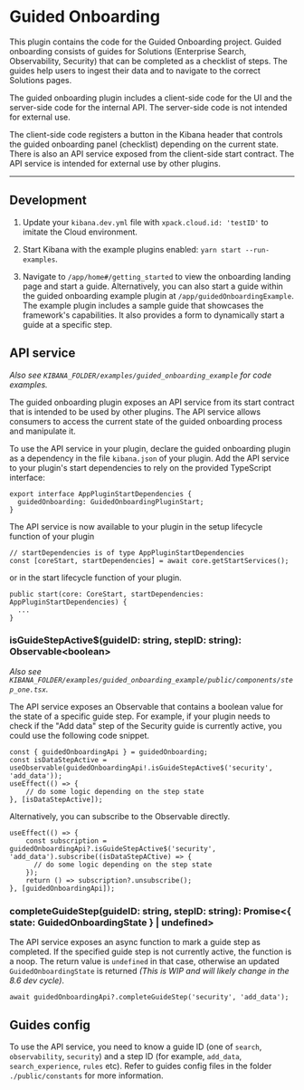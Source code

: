 # Guided Onboarding

This plugin contains the code for the Guided Onboarding project. Guided onboarding consists of guides for Solutions (Enterprise Search, Observability, Security) that can be completed as a checklist of steps. The guides help users to ingest their data and to navigate to the correct Solutions pages. 

The guided onboarding plugin includes a client-side code for the UI and the server-side code for the internal API. The server-side code is not intended for external use. 

The client-side code registers a button in the Kibana header that controls the guided onboarding panel (checklist) depending on the current state. There is also an API service exposed from the client-side start contract. The API service is intended for external use by other plugins.

---

## Development

1. Update your `kibana.dev.yml` file with `xpack.cloud.id: 'testID'` to imitate the Cloud environment.

2. Start Kibana with the example plugins enabled: `yarn start --run-examples`. 

3. Navigate to `/app/home#/getting_started` to view the onboarding landing page and start a guide. Alternatively, you can also start a guide within the guided onboarding example plugin at `/app/guidedOnboardingExample`. The example plugin includes a sample guide that showcases the framework's capabilities. It also provides a form to dynamically start a guide at a specific step.

## API service
*Also see `KIBANA_FOLDER/examples/guided_onboarding_example` for code examples.*

The guided onboarding plugin exposes an API service from its start contract that is intended to be used by other plugins. The API service allows consumers to access the current state of the guided onboarding process and manipulate it. 

To use the API service in your plugin, declare the guided onboarding plugin as a dependency in the file `kibana.json` of your plugin. Add the API service to your plugin's start dependencies to rely on the provided TypeScript interface:
```
export interface AppPluginStartDependencies {
  guidedOnboarding: GuidedOnboardingPluginStart;
}
```
The API service is now available to your plugin in the setup lifecycle function of your plugin
```
// startDependencies is of type AppPluginStartDependencies
const [coreStart, startDependencies] = await core.getStartServices();
```
or in the start lifecycle function of your plugin.
```
public start(core: CoreStart, startDependencies: AppPluginStartDependencies) {
  ...
}
```

### isGuideStepActive$(guideID: string, stepID: string): Observable\<boolean\>
*Also see `KIBANA_FOLDER/examples/guided_onboarding_example/public/components/step_one.tsx`.*

The API service exposes an Observable that contains a boolean value for the state of a specific guide step. For example, if your plugin needs to check if the "Add data" step of the Security guide is currently active, you could use the following code snippet. 

```
const { guidedOnboardingApi } = guidedOnboarding;
const isDataStepActive = useObservable(guidedOnboardingApi!.isGuideStepActive$('security', 'add_data'));
useEffect(() => {
    // do some logic depending on the step state
}, [isDataStepActive]);
```

Alternatively, you can subscribe to the Observable directly. 
```
useEffect(() => {
    const subscription = guidedOnboardingApi?.isGuideStepActive$('security', 'add_data').subscribe((isDataStepACtive) => {
      // do some logic depending on the step state 
    });
    return () => subscription?.unsubscribe();
}, [guidedOnboardingApi]);
```

### completeGuideStep(guideID: string, stepID: string): Promise\<{ state: GuidedOnboardingState } | undefined\>
The API service exposes an async function to mark a guide step as completed. 
If the specified guide step is not currently active, the function is a noop. The return value is `undefined` in that case, 
otherwise an updated `GuidedOnboardingState` is returned *(This is WIP and will likely change in the 8.6 dev cycle)*.

```
await guidedOnboardingApi?.completeGuideStep('security', 'add_data');
```

## Guides config
To use the API service, you need to know a guide ID (one of `search`, `observability`, `security`) and a step ID (for example, `add_data`, `search_experience`, `rules` etc). Refer to guides config files in the folder `./public/constants` for more information. 
